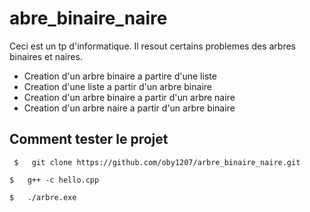 # abre_binaire_naire
Ceci est un tp d'informatique. Il resout certains problemes des arbres binaires et naires. 
- Creation d'un arbre binaire a partire d'une liste
- Creation d'une liste a partir d'un arbre binaire
- Creation d'un arbre binaire a partir d'un arbre naire
- Creation d'un arbre naire a partir d'un arbre binaire
## Comment tester le projet

```
 $   git clone https://github.com/oby1207/arbre_binaire_naire.git
```
```
$   g++ -c hello.cpp
```
```
$   ./arbre.exe
```